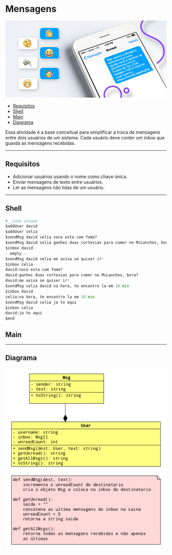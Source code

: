 # Mensagens

![cover](cover.jpg)

[](toc)

- [Requisitos](#requisitos)
- [Shell](#shell)
- [Main](#main)
- [Diagrama](#diagrama)
[](toc)

Essa atividade é a base conceitual para simplificar a troca de mensagens entre dois usuários de um sistema. Cada usuário deve conter um _inbox_ que guarda as mensagens recebidas.

***

## Requisitos

- Adicionar usuários usando o nome como chave única.
- Enviar mensagens de texto entre usuários.
- Ler as mensagens não lidas de um usuário.

***

## Shell

```python
#__case unique
$addUser david
$addUser celia
$sendMsg david celia voce esta com fome?
$sendMsg david celia ganhei duas cortesias para comer no McLanches, bora?
$inbox david
- empty -
$sendMsg david celia me avisa se quiser ir!
$inbox celia
david:voce esta com fome?
david:ganhei duas cortesias para comer no McLanches, bora?
david:me avisa se quiser ir!
$sendMsg celia david na hora, te encontro la em 10 min
$inbox david
celia:na hora, te encontro la em 10 min
$sendMsg david celia ja to aqui
$inbox celia
david:ja to aqui
$end
```

## Main

***

## Diagrama

![diagrama](diagrama.png)

